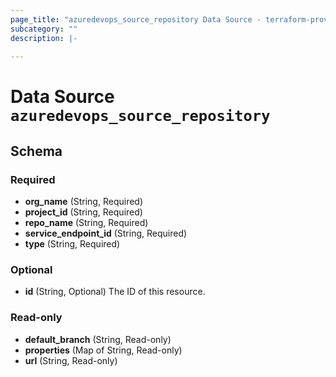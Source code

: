 ```yaml
---
page_title: "azuredevops_source_repository Data Source - terraform-provider-azuredevops"
subcategory: ""
description: |-
  
---
```


# Data Source `azuredevops_source_repository`





## Schema

### Required

- **org_name** (String, Required)
- **project_id** (String, Required)
- **repo_name** (String, Required)
- **service_endpoint_id** (String, Required)
- **type** (String, Required)

### Optional

- **id** (String, Optional) The ID of this resource.

### Read-only

- **default_branch** (String, Read-only)
- **properties** (Map of String, Read-only)
- **url** (String, Read-only)


